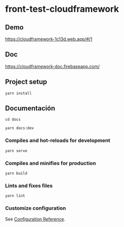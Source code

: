 # front-test-cloudframework

## Demo

https://cloudframework-1c13d.web.app/#/1

## Doc

https://cloudframework-doc.firebaseapp.com/

## Project setup
```
yarn install
```

## Documentación

```
cd docs 

yarn docs:dev
```

### Compiles and hot-reloads for development
```
yarn serve
```

### Compiles and minifies for production
```
yarn build
```

### Lints and fixes files
```
yarn lint
```

### Customize configuration
See [Configuration Reference](https://cli.vuejs.org/config/).
